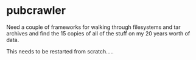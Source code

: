pubcrawler
==========

Need a couple of frameworks for walking through filesystems and tar archives and find the 15 copies of all of the stuff on my 20 years worth of data.

This needs to be restarted from scratch.....

